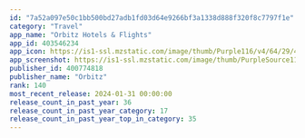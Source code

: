 ```yaml
---
id: "7a52a097e50c1bb500bd27adb1fd03d64e9266bf3a1338d888f320f8c7797f1e"
category: "Travel"
app_name: "Orbitz Hotels & Flights"
app_id: 403546234
app_icon: https://is1-ssl.mzstatic.com/image/thumb/Purple116/v4/64/29/4e/64294e08-e142-2b22-eded-886103e7a4c6/AppIcon-0-1x_U007emarketing-0-6-0-85-220-0.png/1024x1024bb.png
app_screenshot: https://is1-ssl.mzstatic.com/image/thumb/PurpleSource116/v4/ec/a6/3c/eca63c46-0aaa-0e46-ba40-d9d0976457ac/c4ed0157-7103-4cdc-b9b7-af760f7fe231_EGD_EXP_J23_0006_BHFAP_ORBITZ_IOS_IPHONE_ENG_US_1284x2778_V3.jpg/1284x2778bb.png
publisher_id: 400774818
publisher_name: "Orbitz"
rank: 140
most_recent_release: 2024-01-31 00:00:00
release_count_in_past_year: 36
release_count_in_past_year_category: 17
release_count_in_past_year_top_in_category: 35
---
```

